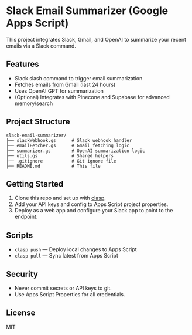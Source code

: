 # Slack Email Summarizer (Google Apps Script)

This project integrates Slack, Gmail, and OpenAI to summarize your recent emails via a Slack command.

## Features
- Slack slash command to trigger email summarization
- Fetches emails from Gmail (last 24 hours)
- Uses OpenAI GPT for summarization
- (Optional) Integrates with Pinecone and Supabase for advanced memory/search

## Project Structure
```
slack-email-summarizer/
├── slackWebhook.gs      # Slack webhook handler
├── emailFetcher.gs      # Gmail fetching logic
├── summarizer.gs        # OpenAI summarization logic
├── utils.gs             # Shared helpers
├── .gitignore           # Git ignore file
├── README.md            # This file
```

## Getting Started
1. Clone this repo and set up with [clasp](https://github.com/google/clasp).
2. Add your API keys and config to Apps Script project properties.
3. Deploy as a web app and configure your Slack app to point to the endpoint.

## Scripts
- `clasp push` — Deploy local changes to Apps Script
- `clasp pull` — Sync latest from Apps Script

## Security
- Never commit secrets or API keys to git.
- Use Apps Script Properties for all credentials.

## License
MIT
